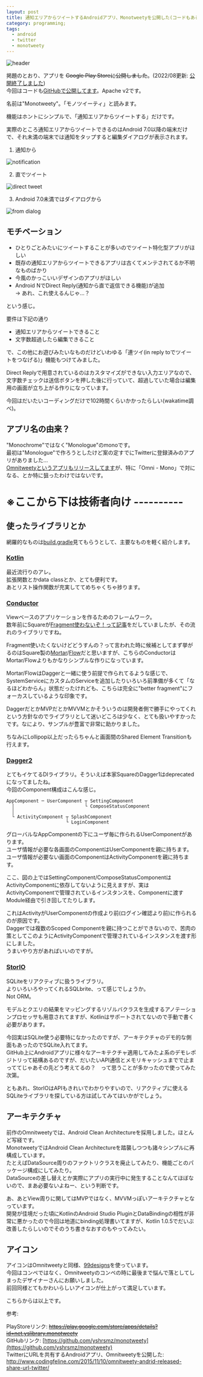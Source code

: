 ```yaml
---
layout: post
title: 通知エリアからツイートするAndroidアプリ、Monotweetyを公開した(コードもあるよ)
category: programming;
tags:
  - android
  - twitter
  - monotweety
---
```


![header](https://raw.githubusercontent.com/yshrsmz/monotweety/master/assets/header.png)

掲題のとおり、アプリを ~~Google Play Storeに公開しました~~。(2022/08更新: [公開終了しました](/2021/12/31/lookingback-2021/))   
今回はコードも[GitHubで公開してます](https://github.com/yshrsmz/monotweety)。Apache v2です。 

名前は"Monotweety"。「モノツイーティ」と読みます。


機能はホントにシンプルで、「通知エリアからツイートする」だけです。

実際のところ通知エリアからツイートできるのはAndroid 7.0以降の端末だけで、それ未満の端末では通知をタップすると編集ダイアログが表示されます。

1. 通知から

![notification](https://lh3.googleusercontent.com/2qJiK92gIYxynwaFl5HPZt23cd60s_2djZLPVg_dIipvl-ykfWAvzTZAnO1hxclJxv6-1tXgOj0aNr6oKPbpykI4239Kl32xLZ8dJG_q07Whq1q1A3u60qSu9f8S4nTFVB2nYNRad5nzunaBYGAiwZ2SRw7LFwo6Gk8e_GjqU20BOOcvoYMs-vCbmEWIvBqr7UsFAEljrtqQ36h-4k2JRK4qsIY3Kk3ByU0lyQTKWmOE0n0d1kfUw0-MVFhlGzvbn8Ki1_18cVP9URmIN5Xfikkoy1Reuw1d1RR5ky-6LTZ5PUNB2iXX1kdKxLZVUKJ3thZImaZOuv8RzEsGKiR3hd7d5vEYt0F6qmmvplcPl8FUBNThdasF0PlbGN1NwIhTAc665Iegs7nZmVsu3vSVGBxmK9wHC9-MOnFBZkRK_hcRbOWexFLYescrI07mvRIyat6Ilys0RN-sKCQv5QYRLURe-LVRwgRKBO_EukLM95ABl1kfxIqmu0dH0iVBeW7894flNCCaoeDNz0xYUJd07xW7vyIfLEv9WA1sciOFvnMzE3Ab8mjPFNG_KoHM1i6KVx_jgEwRiiCDDtm2d993am6XvB55arzcds1My7bV9O553TMq=w448-h796-no)

2. 直でツイート

![direct tweet](https://lh3.googleusercontent.com/at1jZ9ayA0sg5b3_D4bAiNn-IWOS2AGe9dTabTPzDwrfrmdeWJdgJPOk7CZJf6SPVO90eNO0eJlqxX6q2LqI1YsLygcVBSPsoWGtKlq88YrcEFrtkpJq0qsaXTs7Ub7uIBDCKqED0eZpkrLUCsFNl0I_xjZIlHmL6HA02bxKPvcwkWy65dvQEezcU6tFNw-J7r-PhSKeN50h4QT61g91E2Ov-GZE1XlZm64RqVgHfsLw-s6z8Pn9azQo-Ho9toUQx6SBKkkymBeoQ4uC_IoiOkyt5FO5Vje-qUkLyaQ8tPNpv0lr7fe3KPEiJqxaiTDm_m43yni3UxxrmMax9-ufIG83TkUEAKb-LlX-lYLrwFugyeeRbnjLuBomMuo6V4urXDQSYVhFINWgMwdaOMfeMRdXl8Fy_Hxw4SrY9w7qFT4ka4VwC3qczMx1A0DeTCnLS-d4iP9TXN93RnE_kPzRXAnzJgPgsue3oqh1us86cdMgIWIAzNAEUffIPFq2OllQdPk03Q7JQgCTMnCtmg_X2pnRbrQ2DdZZPco_L9ykHtJBArKpFcB-vpwzK4RhRYu83ZGTo5IkPjO6lEcBB3nKbS8dhAtLb_KQKNy_OWEc9KzKLf8b=w448-h796-no)

3. Android 7.0未満ではダイアログから

![from dialog](https://lh3.googleusercontent.com/2UsabktYkOXkuPfnibnpFQ_cGUJhJ8VNdMuKY4aXYi3bcBSfCDIpz73VHmD0fFvCsjKGOU9OKOo8_m_mMCJmYq-esRngM4aEbE4z5mPzwBMLPz6H779HE5cmL9C9BTW7x0U5S1M1IRgUF0Yum0eLATeoQcLoGBt_Wx7FN9BYTopLbtAe8k0c5XrnTqBbMe1aJE0FfokHkp-HLqhNmz3M5myE0ADBY2e3Snv-9Fcw2IwEgQGrooGLaUCXbndYeQ8STEqoanKrNTrP1MT7fdxzbVdNos8EqJyi4roS-WISbY4zmQ5hsYlIFpFXCKbJIcI0fqtAULxiqNBMpgnVFy06fhW0hJM17wILDa3T2Fp-Fdy7HsNyWClR4AIqvSIp884V4l6gnfjraBMDuxX5K-RwyHUMgoCuMhayr-pzkHGOX7ElfHcIxiducZWbg8fu0IPd5kDWjLpQz1gJA6_VdgApAIEmPZh_f3ctTjmuY6xuyC6tamtgqniY8OsBk0IbIgfaony_py0RRvff0Q99iyAb8ES6Z_j-ZUirL9LI2WjGFJE5caSlr5Dkyw69ueDXS7AkmUSTvbxwegOZeneJLdGeweZnY_SNmE5F6VksuzQi2uSEr8wk=w448-h796-no)


## モチベーション

- ひとりごとみたいにツイートすることが多いのでツイート特化型アプリがほしい
- 既存の通知エリアからツイートできるアプリは古くてメンテされてるか不明なものばかり
- 今風のかっこいいデザインのアプリがほしい
- Android NでDirect Reply(通知から直で返信できる機能)が追加  
  -> あれ、これ使えるんじゃ…？

という感じ。
  
要件は下記の通り

- 通知エリアからツイートできること
- 文字数超過したら編集できること

で、この他にお遊びみたいなものだけどいわゆる「連ツイ(in reply toでツイートをつなげる)」機能もつけてみました。

Direct Replyで用意されているのはカスタマイズができない入力エリアなので、文字数チェックは送信ボタンを押した後に行っていて、超過していた場合は編集用の画面が立ち上がる作りになっています。

今回はだいたいコーディングだけで102時間くらいかかったらしい(wakatime調べ)。

## アプリ名の由来？

"Monochrome"ではなく"Monologue"のmonoです。  
最初は"Monologue"で作ろうとしたけど案の定すでにTwitterに登録済みのアプリがありました…  
[Omnitweetyというアプリもリリースしてます](http://yslibrary.net/2015/11/10/omnitweety-andrid-released-share-url-twitter/)が、特に「Omni - Mono」で対になる、とか特に狙ったわけではないです。

# ※ここから下は技術者向け ----------

## 使ったライブラリとか

網羅的なものは[build.gradle](https://github.com/yshrsmz/monotweety/blob/master/app/build.gradle)見てもらうとして、主要なものを軽く紹介します。

### [Kotlin](http://kotlinlang.org)

最近流行りのアレ。  
拡張関数とかdata classとか、とても便利です。  
あとリスト操作関数が充実しててめちゃくちゃ捗ります。

### [Conductor](https://github.com/bluelinelabs/conductor)

Viewベースのアプリケーションを作るためのフレームワーク。  
数年前にSquareが[Fragment使わないぞ！って記事](https://medium.com/square-corner-blog/advocating-against-android-fragments-81fd0b462c97#.cf8ph0mnl)をだしていましたが、その流れのライブラリですね。

Fragment使いたくないけどどうすんの？って言われた時に候補としてまず挙がるのはSquare製の[Mortar](https://github.com/square/mortar)/[Flow](https://github.com/square/flow)だと思いますが、こちらのConductorはMortar/Flowよりもかなりシンプルな作りになっています。

Mortar/FlowはDaggerと一緒に使う前提で作られてるような感じで、SystemServiceにカスタムのServiceを追加したりいろいろ前準備が多くて「なるほどわからん」状態だったけれども、こちらは完全に"better fragment"にフォーカスしているような印象です。

DaggerだとかMVPだとかMVVMとかそういうのは開発者側で勝手にやってくれという方針なのでライブラリとして迷いどころは少なく、とても扱いやすかったです。なにより、サンプルが豊富で非常に助かりました。

ちなみにLollipop以上だったらちゃんと画面間のShared Element Transitionも行えます。

### [Dagger2](https://github.com/google/dagger)

とてもイケてるDIライブラリ。そういえば本家SquareのDagger1はdeprecatedになってましたね。  
今回のComponent構成はこんな感じ。

```
AppComponent ─ UserComponent ┬ SettingComponent
  │                          └ ComposeStatusComponent
  │
  └ ActivityComponent ┬ SplashComponent
                      └ LoginComponent
``` 

グローバルなAppComponentの下にユーザ毎に作られるUserComponentがあります。  
ユーザ情報が必要な各画面のComponentはUserComponentを親に持ちます。  
ユーザ情報が必要ない画面のComponentはActivityComponentを親に持ちます。

ここ、図の上ではSettingComponent/ComposeStatusComponentはActivityComponentに依存してないように見えますが、実はActivityComponentで管理されているインスタンスを、Componentに渡すModule経由で引き回してたりします。

これはActivityがUserComponentの作成より前(ログイン確認より前)に作られるのが原因です。  
Daggerでは複数のScoped Componentを親に持つことができないので、苦肉の策としてこのようにActivityComponentで管理されているインスタンスを渡す形にしました。  
うまいやり方があればいいのですが。

### [StorIO](https://github.com/pushtorefresh/storio)

SQLiteをリアクティブに扱うライブラリ。  
よりいろいろやってくれるSQLbrite、って感じでしょうか。  
Not ORM。

モデルとクエリの結果をマッピングするリゾルバクラスを生成するアノテーションプロセッサも用意されてますが、Kotlinはサポートされてないので手動で書く必要があります。

今回実はSQLite使う必要特になかったのですが、アーキテクチャのデモ的な側面もあったのでSQLite入れてます。  
GitHub上にAndroidアプリに様々なアーキテクチャ適用してみたよ系のデモレポジトリって結構あるのですが、だいたいAPI通信とメモリキャッシュまでで止まっててじゃあその先どう考えてるの？　って思うことが多かったので使ってみた次第。

ともあれ、StorIOはAPIもきれいでわかりやすいので、リアクティブに使えるSQLiteライブラリを探している方は試してみてはいかがでしょう。

## アーキテクチャ

前作のOmnitweetyでは、Android Clean Architectureを採用しました。ほとんど写経です。  
MonotweetyではAndroid Clean Architectureを踏襲しつつも諸々シンプルに再構成しています。  
たとえばDataSource周りのファクトリクラスを廃止してみたり、機能ごとのパッケージ構成にしてみたり。  
DataSourceの差し替えとか実際にアプリの実行中に発生することなんてほぼないので、まあ必要ないよねー、という判断です。  

あ、あとView周りに関してはMVPではなく、MVVMっぽいアーキテクチャとなっています。  
開発が佳境だった頃にKotlinのAndroid Studio PluginとDataBindingの相性が非常に悪かったので今回は地道にbinding処理書いてますが、Kotlin 1.0.5でだいぶ改善したらしいのでそのうち書きなおすのもやってみたい。


## アイコン

アイコンはOmnitweetyと同様、[99designs](https://99designs.jp/)を使っています。  
今回はコンペではなく、Omnitweetyのコンペの時に最後まで悩んで落としてしまったデザイナーさんにお願いしました。  
前回同様とてもかわいらしいアイコンが仕上がって満足しています。


こちらからは以上です。

参考: 

PlayStoreリンク: ~~https://play.google.com/store/apps/details?id=net.yslibrary.monotweety~~  
GitHubリンク: [https://github.com/yshrsmz/monotweety](https://github.com/yshrsmz/monotweety)  
TwitterにURLを共有するAndroidアプリ、Omnitweetyを公開した: http://www.codingfeline.com/2015/11/10/omnitweety-andrid-released-share-url-twitter/
